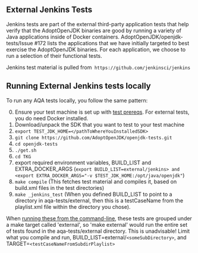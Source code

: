 ## External Jenkins Tests

Jenkins tests are part of the external third-party application tests that help verify that the AdoptOpenJDK binaries are good by running a variety of Java applications inside of Docker containers. AdoptOpenJDK/openjdk-tests/Issue #172 lists the applications that we have initially targeted to best exercise the AdoptOpenJDK binaries. For each application, we choose to run a selection of their functional tests.

Jenkins test material is pulled from` https://github.com/jenkinsci/jenkins`

## Running External Jenkins tests locally

To run any AQA tests locally, you follow the same pattern:

0. Ensure your test machine is set up with [test prereqs](https://github.com/AdoptOpenJDK/openjdk-tests/blob/master/doc/Prerequisites.md). For external tests, you do need Docker installed.
1. Download/unpack the SDK that you want to test to your test machine
1. `export TEST_JDK_HOME=</pathToWhereYouInstalledSDK>`
1. `git clone https://github.com/AdoptOpenJDK/openjdk-tests.git`
1. `cd openjdk-tests`
1. `./get.sh`
1. `cd TKG`
1. export required environment variables, BUILD_LIST and EXTRA_DOCKER_ARGS (`export BUILD_LIST=external/jenkins> and <export EXTRA_DOCKER_ARGS="-v $TEST_JDK_HOME:/opt/java/openjdk"`)
1. `make compile` (This fetches test material and compiles it, based on build.xml files in the test directories)
1. `make _jenkins_test` (When you defined BUILD_LIST to point to a directory in aqa-tests/external, then this is a testCaseName from the playlist.xml file within the directory you chose).

When [running these from the command-line](https://github.com/AdoptOpenJDK/aqa-tests/blob/master/doc/userGuide.md#local-testing-via-make-targets-on-the-commandline), these tests are grouped under a make target called 'external', so 'make external' would run the entire set of tests found in the aqa-tests/external directory. This is unadvisable! Limit what you compile and run, BUILD_LIST=external/`<someSubDirectory>`, and TARGET=`<testCaseNameFromSubdirPlaylist>`
